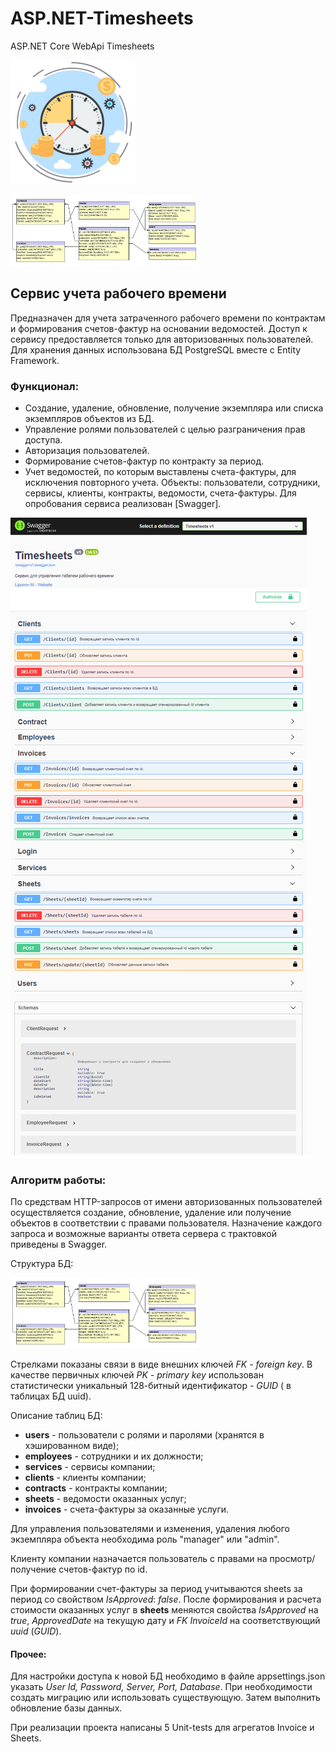# ASP.NET-Timesheets
ASP.NET Core WebApi Timesheets

![Time](/Timesheets/TimeIsCash.png)

<img src="/Timesheets/dBTimesheetsGraph.jpg" alt="dBGraph" width="300"/>

## Сервис учета рабочего времени

Предназначен для учета затраченного рабочего времени по контрактам и формирования счетов-фактур на основании ведомостей.
Доступ к сервису предоставляется только для авторизованных пользователей.
Для хранения данных использована БД PostgreSQL вместе с Entity Framework.

### Функционал:
- Создание, удаление, обновление, получение экземпляра или списка экземпляров объектов из БД.
- Управление ролями пользователей с целью разграничения прав доступа. 
- Авторизация пользователей.
- Формирование счетов-фактур по контракту за период.
- Учет ведомостей, по которым выставлены счета-фактуры, для исключения повторного учета.
Объекты: пользователи, сотрудники, сервисы, клиенты, контракты, ведомости, счета-фактуры.
Для опробования сервиса реализован [Swagger]. 

![Swagger](/Timesheets/swagger_Timesheets.png)

### Алгоритм работы:

По средствам HTTP-запросов от имени авторизованных пользователей осуществляется создание, обновление, удаление или получение объектов в соответствии с правами пользователя.
Назначение каждого запроса и возможные варианты ответа сервера с трактовкой приведены в Swagger.

Структура БД:

<img src="/Timesheets/dBTimesheetsGraph.jpg" alt="dBGraph" width="300"/>

Стрелками показаны связи в виде внешних ключей _FK - foreign key_.
В качестве первичных ключей _PK - primary key_ использован статистически уникальный 128-битный идентификатор - _GUID_ ( в таблицах БД uuid).

Описание таблиц БД:
- **users** - пользователи с ролями и паролями (хранятся в хэшированном виде); 
- **employees**  - сотрудники и их должности;
- **services** - сервисы компании;
- **clients** - клиенты компании;
- **contracts** - контракты компании;
- **sheets** - ведомости оказанных услуг;
- **invoices** - счета-фактуры за оказанные услуги.

Для управления пользователями и изменения, удаления любого экземпляра объекта  необходима роль "manager" или "admin".

Клиенту компании назначается пользователь с правами на просмотр/получение счетов-фактур по id.

При формировании счет-фактуры за период учитываются sheets за период со свойством _IsApproved_: _false_. После формирования и расчета стоимости оказанных услуг в **sheets** меняются свойства _IsApproved_ на _true_,  _ApprovedDate_ на текущую дату и _FK InvoiceId_ на соответствующий _uuid_ (_GUID_). 

#### Прочее:

Для настройки доступа к новой БД необходимо в файле appsettings.json указать _User Id, Password, Server, Port, Database_.
При необходимости создать миграцию или использовать существующую.
Затем выполнить обновление базы данных. 

При реализации проекта написаны 5 Unit-tests для агрегатов Invoice и Sheets.